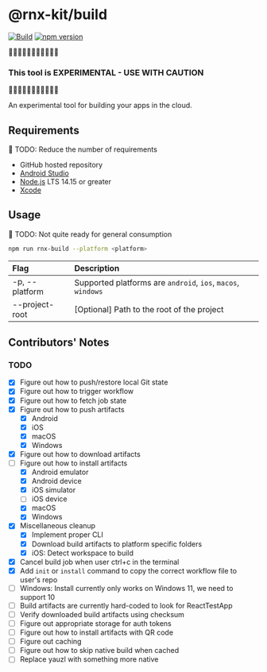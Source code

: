 # @rnx-kit/build

[![Build](https://github.com/microsoft/rnx-kit/actions/workflows/build.yml/badge.svg)](https://github.com/microsoft/rnx-kit/actions/workflows/build.yml)
[![npm version](https://img.shields.io/npm/v/@rnx-kit/build)](https://www.npmjs.com/package/@rnx-kit/build)

🚧🚧🚧🚧🚧🚧🚧🚧🚧🚧🚧

### This tool is EXPERIMENTAL - USE WITH CAUTION

🚧🚧🚧🚧🚧🚧🚧🚧🚧🚧🚧

An experimental tool for building your apps in the cloud.

## Requirements

🚧 TODO: Reduce the number of requirements

- GitHub hosted repository
- [Android Studio](https://developer.android.com/studio)
- [Node.js](https://nodejs.org/en/download/) LTS 14.15 or greater
- [Xcode](https://developer.apple.com/xcode/)

## Usage

🚧 TODO: Not quite ready for general consumption

```sh
npm run rnx-build --platform <platform>
```

| Flag           | Description                                                  |
| :------------- | :----------------------------------------------------------- |
| -p, --platform | Supported platforms are `android`, `ios`, `macos`, `windows` |
| --project-root | [Optional] Path to the root of the project                   |

## Contributors' Notes

### TODO

- [x] Figure out how to push/restore local Git state
- [x] Figure out how to trigger workflow
- [x] Figure out how to fetch job state
- [x] Figure out how to push artifacts
  - [x] Android
  - [x] iOS
  - [x] macOS
  - [x] Windows
- [x] Figure out how to download artifacts
- [ ] Figure out how to install artifacts
  - [x] Android emulator
  - [x] Android device
  - [x] iOS simulator
  - [ ] iOS device
  - [x] macOS
  - [x] Windows
- [x] Miscellaneous cleanup
  - [x] Implement proper CLI
  - [x] Download build artifacts to platform specific folders
  - [x] iOS: Detect workspace to build
- [x] Cancel build job when user ctrl+c in the terminal
- [x] Add `init` or `install` command to copy the correct workflow file to
      user's repo
- [ ] Windows: Install currently only works on Windows 11, we need to support 10
- [ ] Build artifacts are currently hard-coded to look for ReactTestApp
- [ ] Verify downloaded build artifacts using checksum
- [ ] Figure out appropriate storage for auth tokens
- [ ] Figure out how to install artifacts with QR code
- [ ] Figure out caching
- [ ] Figure out how to skip native build when cached
- [ ] Replace yauzl with something more native
